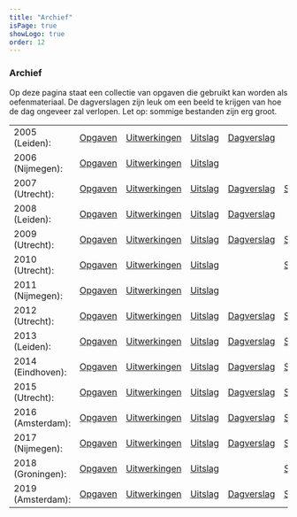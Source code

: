 ```yaml
---
title: "Archief"
isPage: true
showLogo: true
order: 12
---
```


### Archief

Op deze pagina staat een collectie van opgaven die gebruikt kan worden als oefenmateriaal. De dagverslagen zijn leuk om een beeld te krijgen van hoe de dag ongeveer zal verlopen. Let op: sommige bestanden zijn erg groot.

<div class="table-responsive">
  <table class="table table-condensed">
    <tbody>
      <tr>
        <td>2005 (Leiden):</td>
        <td><a href="archief/limo2005opg.pdf">Opgaven</a></td>
        <td><a href="archief/limo2005opl.pdf">Uitwerkingen</a></td>
        <td><a href="archief/uitslag05.pdf">Uitslag</a></td>
        <td><a href="archief/dagverslag05.pdf">Dagverslag</a></td>
        <td></td>
      </tr>
      <tr>
        <td>2006 (Nijmegen):</td>
        <td><a href="archief/limo2006opg.pdf">Opgaven</a></td>
        <td><a href="archief/limo2006opl.pdf">Uitwerkingen</a></td>
        <td><a href="archief/uitslag06.xls">Uitslag</a></td>
        <td></td>
        <td></td>
      </tr>
      <tr>
        <td>2007 (Utrecht):</td>
        <td><a href="archief/limo2007opg.pdf">Opgaven</a></td>
        <td><a href="archief/limo2007opl.pdf">Uitwerkingen</a></td>
        <td><a href="archief/uitslag07.xls">Uitslag</a></td>
        <td><a href="archief/dagverslag07.pdf">Dagverslag</a></td>
        <td><a href="https://limo2007.a-eskwadraat.nl/">Site</a></td>
      </tr>
      <tr>
        <td>2008 (Leiden):</td>
        <td><a href="archief/limo2008opg.pdf">Opgaven</a></td>
        <td><a href="archief/limo2008opl.pdf">Uitwerkingen</a></td>
        <td><a href="archief/uitslag08.pdf">Uitslag</a></td>
        <td><a href="dagverslagen/dagverslag08.pdf">Dagverslag</a></td>
        <td></td>
      </tr>
      <tr>
        <td>2009 (Utrecht):</td>
        <td><a href="archief/limo2009opg.pdf">Opgaven</a></td>
        <td><a href="archief/limo2009opl.pdf">Uitwerkingen</a></td>
        <td><a href="archief/uitslag09.xls">Uitslag</a></td>
        <td><a href="archief/dagverslag09.jpg">Dagverslag</a></td>
        <td><a href="https://limo2009.a-eskwadraat.nl/">Site</a></td>
      </tr>
      <tr>
        <td>2010 (Utrecht):</td>
        <td><a href="archief/limo2010opg.pdf">Opgaven</a></td>
        <td><a href="archief/limo2010opl.pdf">Uitwerkingen</a></td>
        <td><a href="archief/uitslag10.xls">Uitslag</a></td>
        <td></td>
        <td><a href="https://limo2010.a-eskwadraat.nl/">Site</a></td>
      </tr>
      <tr>
        <td>2011 (Nijmegen):</td>
        <td><a href="archief/limo2011opg.pdf">Opgaven</a></td>
        <td><a href="archief/limo2011opl.pdf">Uitwerkingen</a></td>
        <td><a href="archief/uitslag11.pdf">Uitslag</a></td>
        <td></td>
        <td></td>
      </tr>
      <tr>
        <td>2012 (Utrecht):</td>
        <td><a href="archief/limo2012opg.pdf">Opgaven</a></td>
        <td><a href="archief/limo2012opl.pdf">Uitwerkingen</a></td>
        <td><a href="archief/uitslag12.pdf">Uitslag</a></td>
        <td><a href="archief/dagverslag12.jpg">Dagverslag</a></td>
        <td><a href="https://limo2012.a-eskwadraat.nl/">Site</a></td>
      </tr>
      <tr>
        <td>2013 (Leiden):</td>
        <td><a href="archief/limo2013opg.pdf">Opgaven</a></td>
        <td><a href="archief/limo2013opl.pdf">Uitwerkingen</a></td>
        <td><a href="archief/uitslag13.pdf">Uitslag</a></td>
        <td><a href="archief/dagverslag13.pdf">Dagverslag</a></td>
        <td><a href="https://deleidscheflesch.nl/limo/">Site</a></td>
        <td></td>
      </tr>
      <tr>
        <td>2014 (Eindhoven):</td>
        <td><a href="archief/limo2014opg.pdf">Opgaven</a></td>
        <td><a href="archief/limo2014opl.pdf">Uitwerkingen</a></td>
        <td><a href="archief/uitslag14.pdf">Uitslag</a></td>
        <td><a href="archief/dagverslag14.pdf">Dagverslag</a></td>
        <td><a href="https://gewis.nl/limo/">Site</a></td>
      </tr>
      <tr>
        <td>2015 (Utrecht):</td>
        <td><a href="archief/limo2015opg.pdf">Opgaven</a></td>
        <td><a href="archief/limo2015opl.pdf">Uitwerkingen</a></td>
        <td><a href="archief/uitslag15.pdf">Uitslag</a></td>
        <td><a href="archief/dagverslag15.pdf">Dagverslag</a></td>
        <td><a href="https://limo2015.a-eskwadraat.nl">Site</a></td>
      </tr>
      <tr>
        <td>2016 (Amsterdam):</td>
        <td><a href="archief/limo2016opg.pdf">Opgaven</a></td>
        <td><a href="archief/limo2016opl.pdf">Uitwerkingen</a></td>
        <td><a href="archief/uitslag16.pdf">Uitslag</a></td>
        <td><a href="archief/dagverslag16.pdf">Dagverslag</a></td>
        <td><a href="http://nsaweb.nl/limo2016/">Site</a></td>
      </tr>
	  <tr>
        <td>2017 (Nijmegen):</td>
        <td><a href="archief/limo2017opg.pdf">Opgaven</a></td>
        <td><a href="archief/limo2017opl.pdf">Uitwerkingen</a></td>
        <td><a href="archief/uitslag17.pdf">Uitslag</a></td>
        <td><a href="archief/dagverslag17.pdf">Dagverslag</a></td>
        <td><a href="https://desda.org/limo2017/">Site</a></td>
      </tr>
	  <tr>
        <td>2018 (Groningen):</td>
        <td><a href="archief/limo2018opg.pdf">Opgaven</a></td>
        <td><a href="archief/limo2018opl.pdf">Uitwerkingen</a></td>
        <td><a href="archief/uitslag18.pdf">Uitslag</a></td>
        <td><!--<a href="archief/dagverslag18.pdf">Dagverslag</a>--></td>
        <td><a href="http://limo.fmf.nl/">Site</a></td>
      </tr>
	  <tr>
        <td>2019 (Amsterdam):</td>
        <td><a href="archief/limo2019opg.pdf">Opgaven</a></td>
        <td><a href="archief/limo2019opl.pdf">Uitwerkingen</a></td>
        <td><a href="archief/uitslag19.pdf">Uitslag</a></td>
        <td><a href="archief/dagverslag19.pdf">Dagverslag</a></td>
        <td><a href="http://limo2019.nsaweb.nl/">Site</a></td>
      </tr>
    </tbody>
  </table>
</div>
